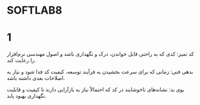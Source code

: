 # SOFTLAB8

# 1
کد تمیز: کدی که به راحتی قابل خواندن، درک و نگهداری باشد و اصول مهندسی نرم‌افزار را رعایت کند.

بدهی فنی: زمانی که برای سرعت بخشیدن به فرآیند توسعه، کیفیت کد فدا شود و نیاز به اصلاحات بعدی داشته باشد.

بوی بد: نشانه‌های ناخوشایند در کد که احتمالاً نیاز به بازآرایی دارند تا کیفیت و قابلیت نگهداری بهبود یابد.
